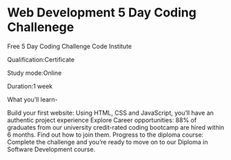 # Web Development 5 Day Coding Challenege
Free 5 Day Coding Challenge
Code Institute

Qualification:Certificate

Study mode:Online

Duration:1 week


What you’ll learn-

Build your first website: Using HTML, CSS and JavaScript, you’ll have an authentic project experience
Explore Career opportunities: 88% of graduates from our university credit-rated coding bootcamp are hired within 6 months. Find out how to join them.
Progress to the diploma course: Complete the challenge and you’re ready to move on to our Diploma in Software Development course.
